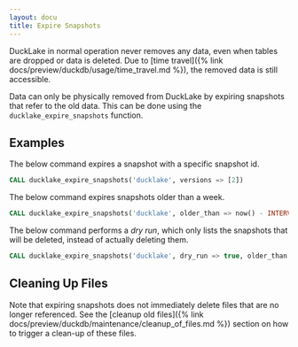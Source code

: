 ```yaml
---
layout: docu
title: Expire Snapshots
---
```


DuckLake in normal operation never removes any data, even when tables are dropped or data is deleted.
Due to [time travel]({% link docs/preview/duckdb/usage/time_travel.md %}), the removed data is still accessible.

Data can only be physically removed from DuckLake by expiring snapshots that refer to the old data.
This can be done using the `ducklake_expire_snapshots` function.

## Examples

The below command expires a snapshot with a specific snapshot id.

```sql
CALL ducklake_expire_snapshots('ducklake', versions => [2])
```

The below command expires snapshots older than a week.

```sql
CALL ducklake_expire_snapshots('ducklake', older_than => now() - INTERVAL '1 week')
```

The below command performs a *dry run*, which only lists the snapshots that will be deleted, instead of actually deleting them.

```sql
CALL ducklake_expire_snapshots('ducklake', dry_run => true, older_than => now() - INTERVAL '1 week')
```

## Cleaning Up Files

Note that expiring snapshots does not immediately delete files that are no longer referenced.
See the [cleanup old files]({% link docs/preview/duckdb/maintenance/cleanup_of_files.md %}) section on how to trigger a clean-up of these files.
